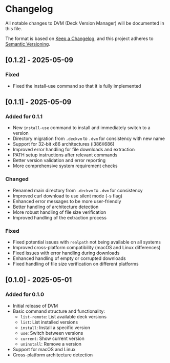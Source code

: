 # Changelog

All notable changes to DVM (Deck Version Manager) will be documented in this file.

The format is based on [Keep a Changelog](https://keepachangelog.com/en/1.0.0/),
and this project adheres to [Semantic Versioning](https://semver.org/spec/v2.0.0.html).

## [0.1.2] - 2025-05-09

### Fixed

- Fixed the install-use command so that it is fully implemented

## [0.1.1] - 2025-05-09

### Added for 0.1.1

- New `install-use` command to install and immediately switch to a version
- Directory migration from `.deckvm` to `.dvm` for consistency with new name
- Support for 32-bit x86 architectures (i386/i686)
- Improved error handling for file downloads and extraction
- PATH setup instructions after relevant commands
- Better version validation and error reporting
- More comprehensive system requirement checks

### Changed

- Renamed main directory from `.deckvm` to `.dvm` for consistency
- Improved curl download to use silent mode (-s flag)
- Enhanced error messages to be more user-friendly
- Better handling of architecture detection
- More robust handling of file size verification
- Improved handling of the extraction process

### Fixed

- Fixed potential issues with `realpath` not being available on all systems
- Improved cross-platform compatibility (macOS and Linux differences)
- Fixed issues with error handling during downloads
- Enhanced handling of empty or corrupted downloads
- Fixed handling of file size verification on different platforms

## [0.1.0] - 2025-05-01

### Added for 0.1.0

- Initial release of DVM
- Basic command structure and functionality:
  - `list-remote`: List available deck versions
  - `list`: List installed versions
  - `install`: Install a specific version
  - `use`: Switch between versions
  - `current`: Show current version
  - `uninstall`: Remove a version
- Support for macOS and Linux
- Cross-platform architecture detection
